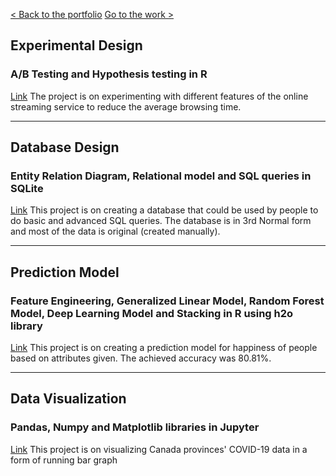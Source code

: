 [< Back to the portfolio](https://s-bishnoi.github.io/shubham-bishnoi/)
[Go to the work >](https://s-bishnoi.github.io/shubham-bishnoi/work/)

## Experimental Design
### A/B Testing and Hypothesis testing in R

[Link](./ExperimentalDesign/) The project is on experimenting with different features of the online streaming service to reduce the average browsing time.

-------------------------------------

## Database Design
### Entity Relation Diagram, Relational model and SQL queries in SQLite

[Link](./DatabaseDesign/) This project is on creating a database that could be used by people to do basic and advanced SQL queries. The database is in 3rd Normal form and most of the data is original (created manually).

-------------------------------------

## Prediction Model
### Feature Engineering, Generalized Linear Model, Random Forest Model, Deep Learning Model and Stacking in R using h2o library

[Link](./PredictionClassificationModels) This project is on creating a prediction model for happiness of people based on attributes given. The achieved accuracy was 80.81%.

-------------------------------------

## Data Visualization
### Pandas, Numpy and Matplotlib libraries in Jupyter

[Link](./DataVisualization) This project is on visualizing Canada provinces' COVID-19 data in a form of running bar graph 
